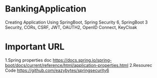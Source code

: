 # BankingApplication
Creating Application Using SpringBoot, Spring Security 6, SpringBoot 3 Security, CORs, CSRF, JWT, OAUTH2, OpenID Connect, KeyCloak

# Important URL
1.Spring properties doc
 https://docs.spring.io/spring-boot/docs/current/reference/html/application-properties.html
2.Resourec Code 
 https://github.com/eazybytes/springsecurity6
